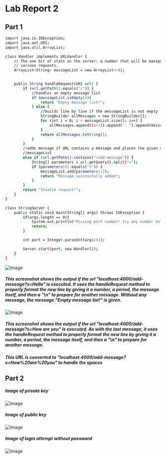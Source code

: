 # Lab Report 2

## Part 1

``` bash
import java.io.IOException;
import java.net.URI;
import java.util.ArrayList;

class Handler implements URLHandler {
    // The one bit of state on the server: a number that will be manipulated by
    // various requests.
    ArrayList<String> messageList = new ArrayList<>();
    

    public String handleRequest(URI url) {
        if (url.getPath().equals("/")) {
            //handles an empty message list
            if (messageList.isEmpty()){
                return "Empty message list!";
            } else {
                //builds line by line if the messageList is not empty
                StringBuilder allMessages = new StringBuilder();
                for (int i = 0; i < messageList.size(); i++) {
                    allMessages.append((i+1)).append(". ").append(messageList.get(i)).append("\n");
                }
                return allMessages.toString();
            }
        }
        //adds message if URL contains a message and places the given message to
        //messageList
        else if (url.getPath().contains("/add-message")) {
            String[] parameters = url.getQuery().split("=");
            if (parameters[0].equals("s")) {
                messageList.add(parameters[1]);
                return "Message successfully added";
            }
        }
        return "Invalid request!";
    }
}

class StringServer {
    public static void main(String[] args) throws IOException {
        if(args.length == 0){
            System.out.println("Missing port number! Try any number between 1024 to 49151");
            return;
        }

        int port = Integer.parseInt(args[0]);

        Server.start(port, new Handler());
    }
}

```

![Image](Lab2Screenshot)

##### This screenshot shows the output if the url "localhost:4000/add-message?s=Hello" is executed. It uses the handleRequest method to properly format the new line by giving it a number, a period, the message itself, and then a "\n" to prepare for another message. Without any message, the message "Empty message list!" is given.

![Image](Lab2Screenshot2)

##### This screenshot shows the output if the url "localhost:4000/add-message?s=How are you" is executed. As with the last message, it uses the handleRequest method to properly format the new line by giving it a number, a period, the message itself, and then a "\n" to prepare for another message.

##### This URL is converted to "localhost:4000/add-message?s=How%20are%20you" to handle the spaces

## Part 2

##### Image of private key
![Image](Lab2PrivateKey)

##### Image of public key
![Image](Lab2PublicKey)

##### Image of login attempt without password
![Image](Lab2Login)
